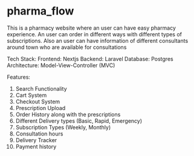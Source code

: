 # pharma_flow
This is a pharmacy website where an user can have easy pharmacy experience. An user can order in different ways with different types of subscriptions. Also an user can have information of different consultants around town who are available for consultations

Tech Stack:
Frontend: Nextjs
Backend: Laravel
Database: Postgres
Architecture: Model-View-Controller (MVC)

Features:
1. Search Functionality
2. Cart System
3. Checkout System
4. Prescription Upload
5. Order History along with the prescriptions
6. Different Delivery types (Basic, Rapid, Emergency)
7. Subscription Types (Weekly, Monthly)
8. Consultation hours
9. Delivery Tracker
10. Payment history
